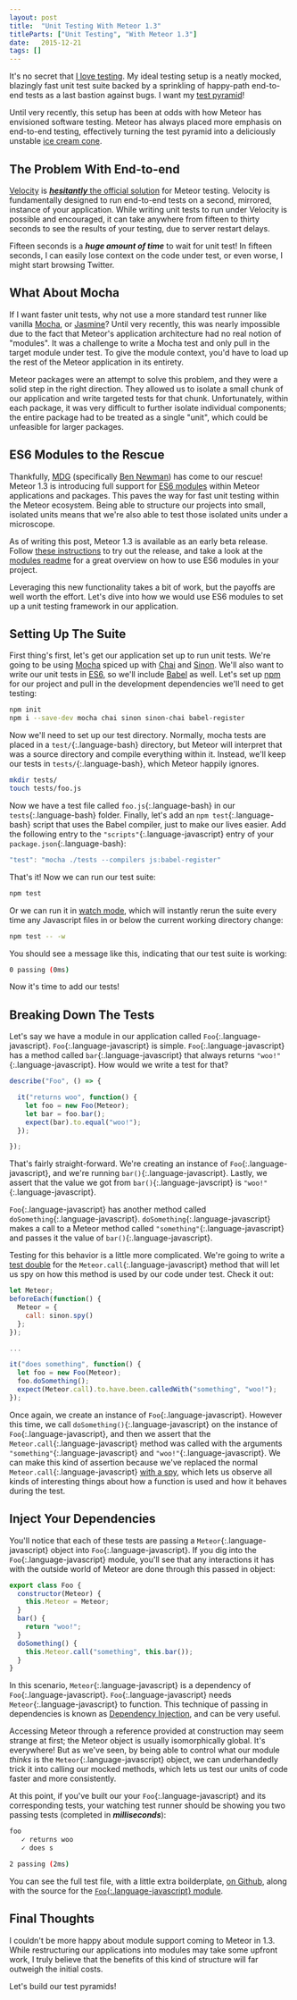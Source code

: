 ```yaml
---
layout: post
title:  "Unit Testing With Meteor 1.3"
titleParts: ["Unit Testing", "With Meteor 1.3"]
date:   2015-12-21
tags: []
---
```


It's no secret that [I love testing](http://blog.east5th.co/2015/08/18/the-ecstasy-of-testing/). My ideal testing setup is a neatly mocked, blazingly fast unit test suite backed by a sprinkling of happy-path end-to-end tests as a last bastion against bugs. I want my [test pyramid](http://martinfowler.com/bliki/TestPyramid.html)!

Until very recently, this setup has been at odds with how Meteor has envisioned software testing. Meteor has always placed more emphasis on end-to-end testing, effectively turning the test pyramid into a deliciously unstable [ice cream cone](http://watirmelon.com/2012/01/31/introducing-the-software-testing-ice-cream-cone/).

## The Problem With End-to-end

[Velocity](https://github.com/meteor-velocity/velocity) is [___hesitantly___ the official solution](http://xolv.io/velocity-announcement) for Meteor testing. Velocity is fundamentally designed to run end-to-end tests on a second, mirrored, instance of your application. While writing unit tests to run under Velocity is possible and encouraged, it can take anywhere from fifteen to thirty seconds to see the results of your testing, due to server restart delays.

Fifteen seconds is a ___huge amount of time___ to wait for unit test! In fifteen seconds, I can easily lose context on the code under test, or even worse, I might start browsing Twitter.

## What About Mocha

If I want faster unit tests, why not use a more standard test runner like vanilla [Mocha](https://mochajs.org/), or [Jasmine](http://jasmine.github.io/)? Until very recently, this was nearly impossible due to the fact that Meteor's application architecture had no real notion of "modules". It was a challenge to write a Mocha test and only pull in the target module under test. To give the module context, you'd have to load up the rest of the Meteor application in its entirety.

Meteor packages were an attempt to solve this problem, and they were a solid step in the right direction. They allowed us to isolate a small chunk of our application and write targeted tests for that chunk. Unfortunately, within each package, it was very difficult to further isolate individual components; the entire package had to be treated as a single "unit", which could be unfeasible for larger packages.

## ES6 Modules to the Rescue

Thankfully, [MDG](https://www.meteor.com/people) (specifically [Ben Newman](https://github.com/benjamn)) has come to our rescue! Meteor 1.3 is introducing full support for [ES6 modules](http://www.2ality.com/2014/09/es6-modules-final.html) within Meteor applications and packages. This paves the way for fast unit testing within the Meteor ecosystem. Being able to structure our projects into small, isolated units means that we're also able to test those isolated units under a microscope.

As of writing this post, Meteor 1.3 is available as an early beta release. Follow [these instructions](https://github.com/meteor/meteor/issues/5788) to try out the release, and take a look at the [modules readme](https://github.com/meteor/meteor/blob/release-1.3/packages/modules/README.md) for a great overview on how to use ES6 modules in your project.

Leveraging this new functionality takes a bit of work, but the payoffs are well worth the effort. Let's dive into how we would use ES6 modules to set up a unit testing framework in our application.

## Setting Up The Suite

First thing's first, let's get our application set up to run unit tests. We're going to be using [Mocha](https://mochajs.org/) spiced up with [Chai](http://chaijs.com/guide/installation/) and [Sinon](http://sinonjs.org/). We'll also want to write our unit tests in [ES6](https://github.com/lukehoban/es6features), so we'll include [Babel](http://babeljs.io/) as well. Let's set up [npm](https://www.npmjs.com/) for our project and pull in the development dependencies we'll need to get testing:

~~~ bash
npm init
npm i --save-dev mocha chai sinon sinon-chai babel-register
~~~

Now we'll need to set up our test directory. Normally, mocha tests are placed in a `test/`{:.language-bash} directory, but Meteor will interpret that was a source directory and compile everything within it. Instead, we'll keep our tests in `tests/`{:.language-bash}, which Meteor happily ignores.

~~~ bash
mkdir tests/
touch tests/foo.js
~~~

Now we have a test file called `foo.js`{:.language-bash} in our `tests`{:.language-bash} folder. Finally, let's add an `npm test`{:.language-bash} script that uses the Babel compiler, just to make our lives easier. Add the following entry to the `"scripts"`{:.language-javascript} entry of your `package.json`{:.language-bash}:

~~~ javascript
"test": "mocha ./tests --compilers js:babel-register"
~~~

That's it! Now we can run our test suite:

~~~ bash
npm test
~~~

Or we can run it in [watch mode](https://mochajs.org/#w-watch), which will instantly rerun the suite every time any Javascript files in or below the current working directory change:

~~~ bash
npm test -- -w
~~~

You should see a message like this, indicating that our test suite is working:

~~~ bash
0 passing (0ms)
~~~

Now it's time to add our tests!

## Breaking Down The Tests

Let's say we have a module in our application called `Foo`{:.language-javascript}. `Foo`{:.language-javascript} is simple. `Foo`{:.language-javascript} has a method called `bar`{:.language-javascript} that always returns `"woo!"`{:.language-javascript}. How would we write a test for that?

~~~ javascript
describe("Foo", () => {

  it("returns woo", function() {
    let foo = new Foo(Meteor);
    let bar = foo.bar();
    expect(bar).to.equal("woo!");
  });

});
~~~

That's fairly straight-forward. We're creating an instance of `Foo`{:.language-javascript}, and we're running `bar()`{:.language-javascript}. Lastly, we assert that the value we got from `bar()`{:.language-javscript} is `"woo!"`{:.language-javascript}.

`Foo`{:.language-javascript} has another method called `doSomething`{:.language-javascript}. `doSomething`{:.language-javascript} makes a call to a Meteor method called `"something"`{:.language-javascript} and passes it the value of `bar()`{:.language-javascript}.

Testing for this behavior is a little more complicated. We're going to write a [test double](http://www.martinfowler.com/bliki/TestDouble.html) for the `Meteor.call`{:.language-javascript} method that will let us spy on how this method is used by our code under test. Check it out:

~~~ javascript
let Meteor;
beforeEach(function() {
  Meteor = {
    call: sinon.spy()
  };
});

...

it("does something", function() {
  let foo = new Foo(Meteor);
  foo.doSomething();
  expect(Meteor.call).to.have.been.calledWith("something", "woo!");
});
~~~

Once again, we create an instance of `Foo`{:.language-javascript}. However this time, we call `doSomething()`{:.language-javascript} on the instance of `Foo`{:.language-javascript}, and then we assert that the `Meteor.call`{:.language-javascript} method was called with the arguments `"something"`{:.language-javascript} and `"woo!"`{:.language-javascript}. We can make this kind of assertion because we've replaced the normal `Meteor.call`{:.language-javascript} [with a spy](http://sinonjs.org/docs/#spies), which lets us observe all kinds of interesting things about how a function is used and how it behaves during the test.

## Inject Your Dependencies

You'll notice that each of these tests are passing a `Meteor`{:.language-javascript} object into `Foo`{:.language-javascript}. If you dig into the `Foo`{:.language-javascript} module, you'll see that any interactions it has with the outside world of Meteor are done through this passed in object:

~~~ javascript
export class Foo {
  constructor(Meteor) {
    this.Meteor = Meteor;
  }
  bar() {
    return "woo!";
  }
  doSomething() {
    this.Meteor.call("something", this.bar());
  }
}
~~~

In this scenario, `Meteor`{:.language-javascript} is a dependency of `Foo`{:.language-javascript}. `Foo`{:.language-javascript} needs `Meteor`{:.language-javascript} to function. This technique of passing in dependencies is known as [Dependency Injection](http://stackoverflow.com/a/130862), and can be very useful.

Accessing Meteor through a reference provided at construction may seem strange at first; the Meteor object is usually isomorphically global. It's everywhere! But as we've seen, by being able to control what our module _thinks_ is the `Meteor`{:.language-javascript} object, we can underhandedly trick it into calling our mocked methods, which lets us test our units of code faster and more consistently.

At this point, if you've built our your `Foo`{:.language-javascript} and its corresponding tests, your watching test runner should be showing you two passing tests (completed in ___milliseconds___):

~~~ bash
foo
   ✓ returns woo
   ✓ does s

2 passing (2ms)
~~~

You can see the full test file, with a little extra boilderplate, [on Github](https://github.com/pcorey/hello-meteor-modules/blob/master/tests/foo.js), along with the source for the [`Foo`{:.language-javascript} module](https://github.com/pcorey/hello-meteor-modules/blob/master/foo.js).

## Final Thoughts

I couldn't be more happy about module support coming to Meteor in 1.3. While restructuring our applications into modules may take some upfront work, I truly believe that the benefits of this kind of structure will far outweigh the initial costs.

Let's build our test pyramids!
